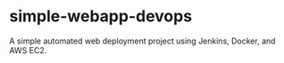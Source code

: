 # simple-webapp-devops
A simple automated web deployment project using Jenkins, Docker, and AWS EC2.
